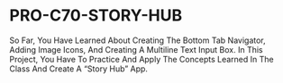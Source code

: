 # PRO-C70-STORY-HUB
So Far, You Have Learned About Creating The Bottom Tab Navigator, Adding Image Icons, And Creating A Multiline Text Input Box. In This Project, You Have To Practice And Apply The Concepts Learned In The Class And Create A “Story Hub” App.
